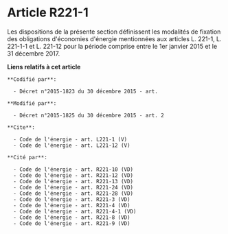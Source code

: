 # Article R221-1

Les dispositions de la présente section définissent les modalités de fixation des obligations d'économies d'énergie
mentionnées aux articles L. 221-1, L. 221-1-1 et L. 221-12 pour la période comprise entre le 1er janvier 2015 et le 31
décembre 2017.

**Liens relatifs à cet article**

	**Codifié par**:

	  - Décret n°2015-1823 du 30 décembre 2015 - art.

	**Modifié par**:

	  - Décret n°2015-1825 du 30 décembre 2015 - art. 2

	**Cite**:

	  - Code de l'énergie - art. L221-1 (V)
	  - Code de l'énergie - art. L221-12 (V)

	**Cité par**:

	  - Code de l'énergie - art. R221-10 (VD)
	  - Code de l'énergie - art. R221-12 (VD)
	  - Code de l'énergie - art. R221-13 (VD)
	  - Code de l'énergie - art. R221-24 (VD)
	  - Code de l'énergie - art. R221-28 (VD)
	  - Code de l'énergie - art. R221-3 (VD)
	  - Code de l'énergie - art. R221-4 (VD)
	  - Code de l'énergie - art. R221-4-1 (VD)
	  - Code de l'énergie - art. R221-8 (VD)
	  - Code de l'énergie - art. R221-9 (VD)

